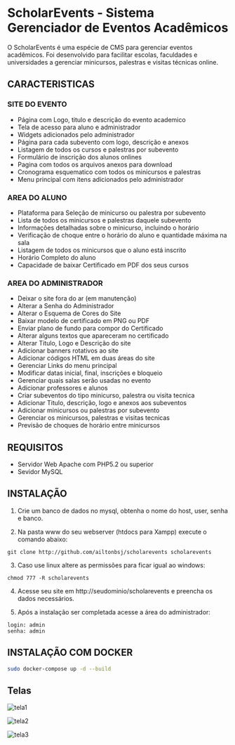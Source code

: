 # ScholarEvents - Sistema Gerenciador de Eventos Acadêmicos

O ScholarEvents é uma espécie de CMS para gerenciar eventos acadêmicos. Foi desenvolvido para facilitar escolas, faculdades e universidades a gerenciar minicursos, palestras e visitas técnicas online.

## CARACTERISTICAS

### SITE DO EVENTO
 - Página com Logo, titulo e descrição do evento academico
 - Tela de acesso para aluno e administrador
 - Widgets adicionados pelo administrador
 - Página para cada subevento com logo, descrição e anexos
 - Listagem de todos os cursos e palestras por subevento
 - Formulário de inscrição dos alunos onlines
 - Pagina com todos os arquivos anexos para download
 - Cronograma esquematico com todos os minicursos e palestras
 - Menu principal com itens adicionados pelo administrador


### AREA DO ALUNO
 - Plataforma para Seleção de minicurso ou palestra por subevento
 - Lista de todos os minicursos e palestras daquele subevento
 - Informações detalhadas sobre o minicurso, incluindo o horário
 - Verificação de choque entre o horário do aluno e quantidade máxima na sala
 - Listagem de todos os minicursos que o aluno está inscrito
 - Horário Completo do aluno
 - Capacidade de baixar Certificado em PDF dos seus cursos

### AREA DO ADMINISTRADOR
 - Deixar o site fora do ar (em manutenção)
 - Alterar a Senha do Administrador
 - Alterar o Esquema de Cores do Site
 - Baixar modelo de certificado em PNG ou PDF
 - Enviar plano de fundo para compor do Certificado
 - Alterar alguns textos que apareceram no certificado
 - Alterar Titulo, Logo e Descrição do site
 - Adicionar banners rotativos ao site
 - Adicionar códigos HTML em duas áreas do site
 - Gerenciar Links do menu principal
 - Modificar datas inicial, final, inscrições e bloqueio
 - Gerenciar quais salas serão usadas no evento
 - Adicionar professores e alunos
 - Criar subeventos do tipo minicurso, palestra ou visita tecnica
 - Adicionar Titulo, descrição, logo e anexos aos subeventos
 - Adicionar minicursos ou palestras por subevento
 - Gerenciar os minicursos, palestras e visitas tecnicas
 - Previsão de choques de horário entre minicursos

## REQUISITOS
 - Servidor Web Apache com PHP5.2 ou superior
 - Sevidor MySQL

## INSTALAÇÃO
1) Crie um banco de dados no mysql, obtenha o nome do host, user, senha e banco.

2) Na pasta www do seu webserver (htdocs para Xampp) execute o comando abaixo:
```
git clone http://github.com/ailtonbsj/scholarevents scholarevents
```
   
3) Caso use linux altere as permissões para ficar igual ao windows:
```
chmod 777 -R scholarevents
```   
4) Acesse seu site em http://seudominio/scholarevents e preencha os dados necessários.

5) Após a instalação ser completada acesse a área do administrador:
```
login: admin
senha: admin
```

## INSTALAÇÃO COM DOCKER

```bash
sudo docker-compose up -d --build
```

## Telas

![tela1](https://ailtonbsj.files.wordpress.com/2017/01/01.png?w=395&h=316)


![tela2](https://ailtonbsj.files.wordpress.com/2017/01/02.png?w=394)


![tela3](https://ailtonbsj.files.wordpress.com/2017/01/screenshot-from-2017-02-14-16-32-41.png?w=390&h=272)
